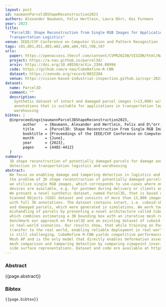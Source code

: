 ```yaml
---
layout: post
id: naumannParcel3DShapeReconstruction2023
authors: Alexander Naumann, Felix Hertlein, Laura Dörr, Kai Furmans
year: 2023
title:
  "Parcel3D: Shape Reconstruction from Single RGB Images for Applications in
  Transportation Logistics"
venue: IEEE/CVF Conference on Computer Vision and Pattern Recognition (CVPR) Workshops
tags: c01,d01,d51,d03,m02,a08,a04,t01,t06,t07
urls:
  paper: https://openaccess.thecvf.com/content/CVPR2023W/VISION/html/Naumann_Parcel3D_Shape_Reconstruction_From_Single_RGB_Images_for_Applications_in_CVPRW_2023_paper.html
  project: https://a-nau.github.io/parcel3d/
  arxiv: https://doi.org/10.48550/arXiv.2304.08994
  code: https://github.com/a-nau/CubeRefine-R-CNN
  dataset: https://zenodo.org/record/8032204
  venue: https://vision-based-industrial-inspection.github.io/cvpr-2023/
dataset:
  name: Parcel3D
  comment: ""
  description:
    Synthetic dataset of intact and damaged parcel images (>13,000) with full 3D
    annotations that is suitable for applications in transportation logistics and
    warehousing
bibtex: |
  @inproceedings{naumannParcel3DShapeReconstruction2023,
        author    = {Naumann, Alexander and Hertlein, Felix and D\"orr, Laura and Furmans, Kai},
        title     = {Parcel3D: Shape Reconstruction From Single RGB Images for Applications in Transportation Logistics},
        booktitle = {Proceedings of the IEEE/CVF Conference on Computer Vision and Pattern Recognition (CVPR) Workshops},
        month     = {June},
        year      = {2023},
        pages     = {4402-4412}
  }
summary:
  3D shape reconstruction of potentially damaged parcels for damage and tampering
  detection in transportation logistics and warehousing
abstract:
  We focus on enabling damage and tampering detection in logistics and tackle
  the problem of 3D shape reconstruction of potentially damaged parcels. As input
  we utilize single RGB images, which corresponds to use-cases where only simple handheld
  devices are available, e.g. for postmen during delivery or clients on delivery.
  We present a novel synthetic dataset, named Parcel3D, that is based on the Google
  Scanned Objects (GSO) dataset and consists of more than 13,000 images of parcels
  with full 3D annotations. The dataset contains intact, i.e. cuboid-shaped, parcels
  and damaged parcels, which were generated in simulations. We work towards detecting
  mishandling of parcels by presenting a novel architecture called CubeRefine R-CNN,
  which combines estimating a 3D bounding box with an iterative mesh refinement. We
  benchmark our approach on Parcel3D and an existing dataset of cuboid-shaped parcels
  in real-world scenarios. Our results show, that while training on Parcel3D enables
  transfer to the real world, enabling reliable deployment in real-world scenarios
  is still challenging. CubeRefine R-CNN yields competitive performance in terms of
  Mesh AP and is the only model that directly enables deformation assessment by 3D
  mesh comparison and tampering detection by comparing viewpoint invariant parcel
  side surface representations. Dataset and code are available at https://a-nau.github.io/parcel3d.
---
```


### Abstract

{{page.abstract}}

### Bibtex

```
{{page.bibtex}}
```
